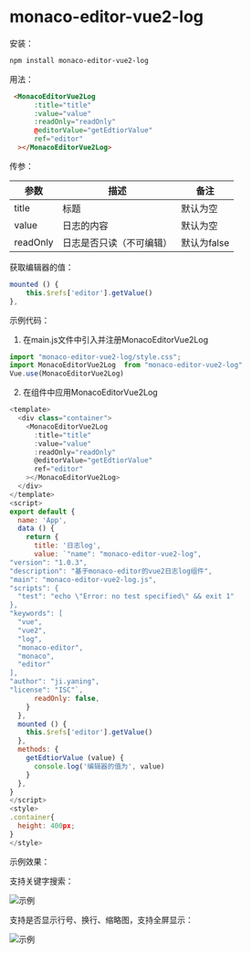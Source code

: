 # monaco-editor-vue2-log

安装：

```bash
npm install monaco-editor-vue2-log
```

用法：

```html
 <MonacoEditorVue2Log
      :title="title"
      :value="value"
      :readOnly="readOnly"
      @editorValue="getEdtiorValue"
      ref="editor"
  ></MonacoEditorVue2Log>
```

传参：

| 参数     | 描述                     | 备注        |
| -------- | ------------------------ | ----------- |
| title    | 标题                     | 默认为空    |
| value    | 日志的内容               | 默认为空    |
| readOnly | 日志是否只读（不可编辑） | 默认为false |

获取编辑器的值：

```js
mounted () {
  	this.$refs['editor'].getValue()
},
```

示例代码：

1. 在main.js文件中引入并注册MonacoEditorVue2Log

```js
import "monaco-editor-vue2-log/style.css";
import MonacoEditorVue2Log  from "monaco-editor-vue2-log"
Vue.use(MonacoEditorVue2Log)
```

2. 在组件中应用MonacoEditorVue2Log

```js
<template>
  <div class="container">
    <MonacoEditorVue2Log
      :title="title"
      :value="value"
      :readOnly="readOnly"
      @editorValue="getEdtiorValue"
      ref="editor"
    ></MonacoEditorVue2Log>
  </div>
</template>
<script>
export default {
  name: 'App',
  data () {
    return {
      title: '日志log',
      value: `"name": "monaco-editor-vue2-log",
"version": "1.0.3",
"description": "基于monaco-editor的vue2日志log组件",
"main": "monaco-editor-vue2-log.js",
"scripts": {
  "test": "echo \"Error: no test specified\" && exit 1"
},
"keywords": [
  "vue",
  "vue2",
  "log",
  "monaco-editor",
  "monaco",
  "editor"
],
"author": "ji.yaning",
"license": "ISC"`,
      readOnly: false,
    }
  },
  mounted () {
    this.$refs['editor'].getValue()
  },
  methods: {
    getEdtiorValue (value) {
      console.log('编辑器的值为', value)
    }
  },
}
</script>
<style>
.container{
  height: 400px;
}
</style>
```

示例效果：

支持关键字搜索：

![示例](https://jiyaning.github.io/staticImgs/images/monaco-editor-vue2-log.png)

支持是否显示行号、换行、缩略图，支持全屏显示：

![示例](https://jiyaning.github.io/staticImgs/images/monaco-editor-vue2-log1.png)


